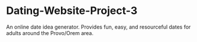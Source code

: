 # Dating-Website-Project-3
An online date idea generator. Provides fun, easy, and resourceful dates for adults around the Provo/Orem area.
